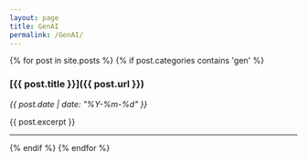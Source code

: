 ```yaml
---
layout: page
title: GenAI
permalink: /GenAI/
---
```


{% for post in site.posts %}
  {% if post.categories contains 'gen' %}
### [{{ post.title }}]({{ post.url }})
*{{ post.date | date: "%Y-%m-%d" }}*

{{ post.excerpt }}

---
  {% endif %}
{% endfor %}

